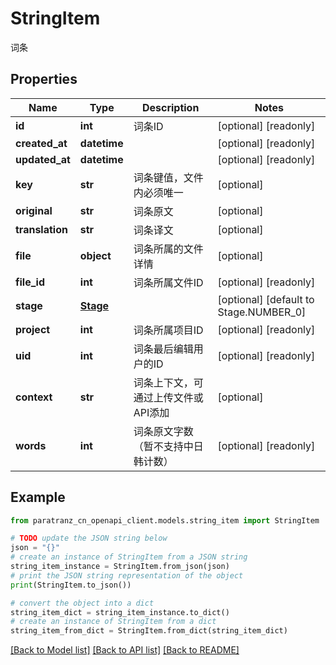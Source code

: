 # StringItem

词条

## Properties

Name | Type | Description | Notes
------------ | ------------- | ------------- | -------------
**id** | **int** | 词条ID | [optional] [readonly] 
**created_at** | **datetime** |  | [optional] [readonly] 
**updated_at** | **datetime** |  | [optional] [readonly] 
**key** | **str** | 词条键值，文件内必须唯一 | [optional] 
**original** | **str** | 词条原文 | [optional] 
**translation** | **str** | 词条译文 | [optional] 
**file** | **object** | 词条所属的文件详情 | [optional] 
**file_id** | **int** | 词条所属文件ID | [optional] [readonly] 
**stage** | [**Stage**](Stage.md) |  | [optional] [default to Stage.NUMBER_0]
**project** | **int** | 词条所属项目ID | [optional] [readonly] 
**uid** | **int** | 词条最后编辑用户的ID | [optional] [readonly] 
**context** | **str** | 词条上下文，可通过上传文件或API添加 | [optional] 
**words** | **int** | 词条原文字数（暂不支持中日韩计数） | [optional] [readonly] 

## Example

```python
from paratranz_cn_openapi_client.models.string_item import StringItem

# TODO update the JSON string below
json = "{}"
# create an instance of StringItem from a JSON string
string_item_instance = StringItem.from_json(json)
# print the JSON string representation of the object
print(StringItem.to_json())

# convert the object into a dict
string_item_dict = string_item_instance.to_dict()
# create an instance of StringItem from a dict
string_item_from_dict = StringItem.from_dict(string_item_dict)
```
[[Back to Model list]](../README.md#documentation-for-models) [[Back to API list]](../README.md#documentation-for-api-endpoints) [[Back to README]](../README.md)


